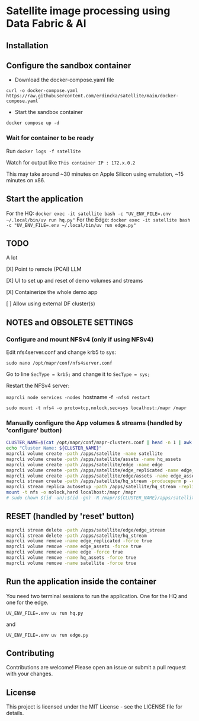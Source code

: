 # Satellite image processing using Data Fabric & AI

## Installation

## Configure the sandbox container

- Download the docker-compose.yaml file

`curl -o docker-compose.yaml https://raw.githubusercontent.com/erdincka/satellite/main/docker-compose.yaml`


- Start the sandbox container

`docker compose up -d`


### Wait for container to be ready

Run `docker logs -f satellite`

Watch for output like `This container IP : 172.x.0.2`

This may take around ~30 minutes on Apple Silicon using emulation, ~15 minutes on x86.

## Start the application

For the HQ: `docker exec -it satellite bash -c "UV_ENV_FILE=.env ~/.local/bin/uv run hq.py"`
For the Edge: `docker exec -it satellite bash -c "UV_ENV_FILE=.env ~/.local/bin/uv run edge.py"`


## TODO

A lot

[X] Point to remote (PCAI) LLM

[X] UI to set up and reset of demo volumes and streams

[X] Containerize the whole demo app

[ ] Allow using external DF cluster(s)


## NOTES and OBSOLETE SETTINGS

### Configure and mount NFSv4 (only if using NFSv4)

Edit nfs4server.conf and change krb5 to sys:

`sudo nano /opt/mapr/conf/nfs4server.conf`

Go to line `SecType = krb5;` and change it to `SecType = sys;`

Restart the NFSv4 server:

`maprcli node services -nodes `hostname -f` -nfs4 restart`

`sudo mount -t nfs4 -o proto=tcp,nolock,sec=sys localhost:/mapr /mapr`


### Manually configure the App volumes & streams (handled by 'configure' button)

```bash
CLUSTER_NAME=$(cat /opt/mapr/conf/mapr-clusters.conf | head -n 1 | awk '{print $1}')
echo "Cluster Name: ${CLUSTER_NAME}"
maprcli volume create -path /apps/satellite -name satellite
maprcli volume create -path /apps/satellite/assets -name hq_assets
maprcli volume create -path /apps/satellite/edge -name edge
maprcli volume create -path /apps/satellite/edge_replicated -name edge_replicated
maprcli volume create -path /apps/satellite/edge/assets -name edge_assets -type mirror -source edge_replicated@${CLUSTER_NAME}
maprcli stream create -path /apps/satellite/hq_stream -produceperm p -consumeperm p -topicperm p
maprcli stream replica autosetup -path /apps/satellite/hq_stream -replica /apps/satellite/edge/edge_stream -multimaster true
mount -t nfs -o nolock,hard localhost:/mapr /mapr
# sudo chown $(id -un):$(id -gn) -R /mapr/${CLUSTER_NAME}/apps/satellite/
```


## RESET (handled by 'reset' button)

```bash
maprcli stream delete -path /apps/satellite/edge/edge_stream
maprcli stream delete -path /apps/satellite/hq_stream
maprcli volume remove -name edge_replicated -force true
maprcli volume remove -name edge_assets -force true
maprcli volume remove -name edge -force true
maprcli volume remove -name hq_assets -force true
maprcli volume remove -name satellite -force true
```

## Run the application inside the container

You need two terminal sessions to run the application. One for the HQ and one for the edge.

`UV_ENV_FILE=.env uv run hq.py`

and

`UV_ENV_FILE=.env uv run edge.py`


## Contributing

Contributions are welcome! Please open an issue or submit a pull request with your changes.

## License

This project is licensed under the MIT License - see the LICENSE file for details.
